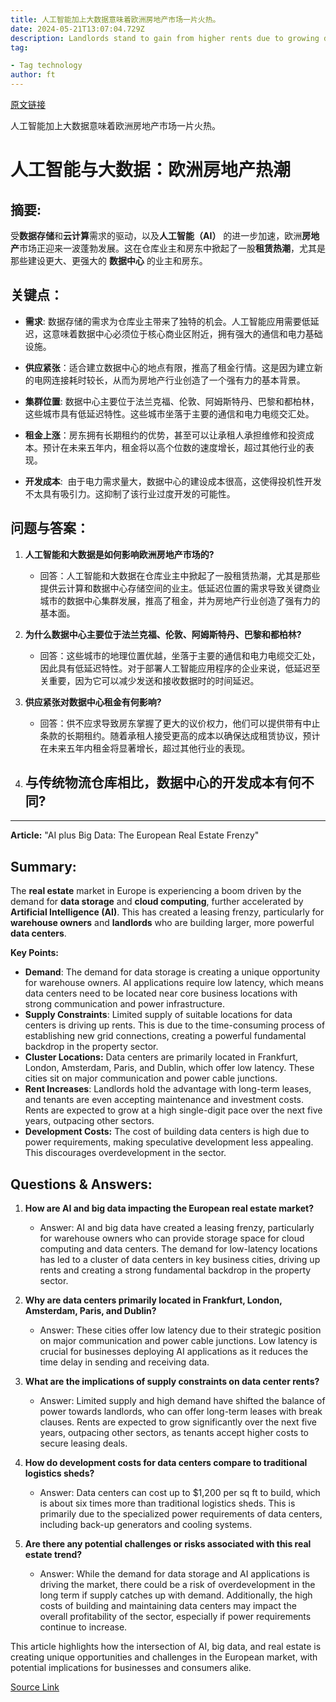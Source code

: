 ```yaml
---
title: 人工智能加上大数据意味着欧洲房地产市场一片火热。
date: 2024-05-21T13:07:04.729Z
description: Landlords stand to gain from higher rents due to growing demand for storage space
tag: 

- Tag technology
author: ft
---
```


[原文链接](https://ft.com/content/84964470-a32d-4c2f-b919-f3fb1121ee8b)

人工智能加上大数据意味着欧洲房地产市场一片火热。

# **人工智能与大数据：欧洲房地产热潮** 

## 摘要: 
受**数据存储**和**云计算**需求的驱动，以及**人工智能（AI）** 的进一步加速，欧洲**房地产**市场正迎来一波蓬勃发展。这在仓库业主和房东中掀起了一股**租赁热潮**，尤其是那些建设更大、更强大的 **数据中心** 的业主和房东。 

## 关键点： 

- **需求**: 数据存储的需求为仓库业主带来了独特的机会。人工智能应用需要低延迟，这意味着数据中心必须位于核心商业区附近，拥有强大的通信和电力基础设施。 

- **供应紧张**：适合建立数据中心的地点有限，推高了租金行情。这是因为建立新的电网连接耗时较长，从而为房地产行业创造了一个强有力的基本背景。 

- **集群位置**: 数据中心主要位于法兰克福、伦敦、阿姆斯特丹、巴黎和都柏林，这些城市具有低延迟特性。这些城市坐落于主要的通信和电力电缆交汇处。 

- **租金上涨**：房东拥有长期租约的优势，甚至可以让承租人承担维修和投资成本。预计在未来五年内，租金将以高个位数的速度增长，超过其他行业的表现。 

- **开发成本**:  由于电力需求量大，数据中心的建设成本很高，这使得投机性开发不太具有吸引力。这抑制了该行业过度开发的可能性。 

## 问题与答案： 

1. **人工智能和大数据是如何影响欧洲房地产市场的?** 
   - 回答：人工智能和大数据在仓库业主中掀起了一股租赁热潮，尤其是那些提供云计算和数据中心存储空间的业主。低延迟位置的需求导致关键商业城市的数据中心集群发展，推高了租金，并为房地产行业创造了强有力的基本面。 

2. **为什么数据中心主要位于法兰克福、伦敦、阿姆斯特丹、巴黎和都柏林?** 
   - 回答：这些城市的地理位置优越，坐落于主要的通信和电力电缆交汇处，因此具有低延迟特性。对于部署人工智能应用程序的企业来说，低延迟至关重要，因为它可以减少发送和接收数据时的时间延迟。 

3. **供应紧张对数据中心租金有何影响?** 
   - 回答：供不应求导致房东掌握了更大的议价权力，他们可以提供带有中止条款的长期租约。随着承租人接受更高的成本以确保达成租赁协议，预计在未来五年内租金将显著增长，超过其他行业的表现。 

4. **与传统物流仓库相比，数据中心的开发成本有何不同?** 
   - 

---

**Article:** "AI plus Big Data: The European Real Estate Frenzy" 

## Summary: 
The **real estate** market in Europe is experiencing a boom driven by the demand for **data storage** and **cloud computing**, further accelerated by **Artificial Intelligence (AI)**. This has created a leasing frenzy, particularly for **warehouse owners** and **landlords** who are building larger, more powerful **data centers**. 

**Key Points:** 
- **Demand**: The demand for data storage is creating a unique opportunity for warehouse owners. AI applications require low latency, which means data centers need to be located near core business locations with strong communication and power infrastructure. 
- **Supply Constraints**: Limited supply of suitable locations for data centers is driving up rents. This is due to the time-consuming process of establishing new grid connections, creating a powerful fundamental backdrop in the property sector. 
- **Cluster Locations:** Data centers are primarily located in Frankfurt, London, Amsterdam, Paris, and Dublin, which offer low latency. These cities sit on major communication and power cable junctions. 
- **Rent Increases**: Landlords hold the advantage with long-term leases, and tenants are even accepting maintenance and investment costs. Rents are expected to grow at a high single-digit pace over the next five years, outpacing other sectors. 
- **Development Costs:** The cost of building data centers is high due to power requirements, making speculative development less appealing. This discourages overdevelopment in the sector. 

## Questions & Answers: 

1. **How are AI and big data impacting the European real estate market?** 
   - Answer: AI and big data have created a leasing frenzy, particularly for warehouse owners who can provide storage space for cloud computing and data centers. The demand for low-latency locations has led to a cluster of data centers in key business cities, driving up rents and creating a strong fundamental backdrop in the property sector. 

2. **Why are data centers primarily located in Frankfurt, London, Amsterdam, Paris, and Dublin?** 
   - Answer: These cities offer low latency due to their strategic position on major communication and power cable junctions. Low latency is crucial for businesses deploying AI applications as it reduces the time delay in sending and receiving data. 

3. **What are the implications of supply constraints on data center rents?** 
   - Answer: Limited supply and high demand have shifted the balance of power towards landlords, who can offer long-term leases with break clauses. Rents are expected to grow significantly over the next five years, outpacing other sectors, as tenants accept higher costs to secure leasing deals. 

4. **How do development costs for data centers compare to traditional logistics sheds?** 
   - Answer: Data centers can cost up to $1,200 per sq ft to build, which is about six times more than traditional logistics sheds. This is primarily due to the specialized power requirements of data centers, including back-up generators and cooling systems. 

5. **Are there any potential challenges or risks associated with this real estate trend?** 
   - Answer: While the demand for data storage and AI applications is driving the market, there could be a risk of overdevelopment in the long term if supply catches up with demand. Additionally, the high costs of building and maintaining data centers may impact the overall profitability of the sector, especially if power requirements continue to increase. 

This article highlights how the intersection of AI, big data, and real estate is creating unique opportunities and challenges in the European market, with potential implications for businesses and consumers alike.

[Source Link](https://ft.com/content/84964470-a32d-4c2f-b919-f3fb1121ee8b)

